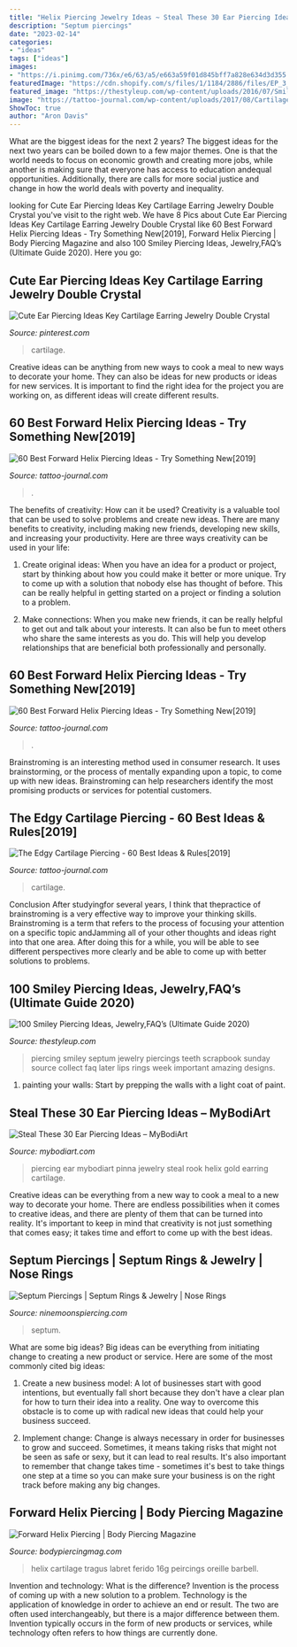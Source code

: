 ```yaml
---
title: "Helix Piercing Jewelry Ideas ~ Steal These 30 Ear Piercing Ideas – Mybodiart"
description: "Septum piercings"
date: "2023-02-14"
categories:
- "ideas"
tags: ["ideas"]
images:
- "https://i.pinimg.com/736x/e6/63/a5/e663a59f01d845bff7a828e634d3d355.jpg"
featuredImage: "https://cdn.shopify.com/s/files/1/1184/2886/files/EP_3_2048x2048.jpg?v=1498523374"
featured_image: "https://thestyleup.com/wp-content/uploads/2016/07/Smiley-Piercing-designs-21.jpg"
image: "https://tattoo-journal.com/wp-content/uploads/2017/08/Cartilage-Piercing-55.jpg"
ShowToc: true
author: "Aron Davis"
---
```



What are the biggest ideas for the next 2 years?
The biggest ideas for the next two years can be boiled down to a few major themes. One is that the world needs to focus on economic growth and creating more jobs, while another is making sure that everyone has access to education andequal opportunities. Additionally, there are calls for more social justice and change in how the world deals with poverty and inequality.

	

		
looking for Cute Ear Piercing Ideas Key Cartilage Earring Jewelry Double Crystal you've visit to the right web. We have 8 Pics about Cute Ear Piercing Ideas Key Cartilage Earring Jewelry Double Crystal like 60 Best Forward Helix Piercing Ideas - Try Something New[2019], Forward Helix Piercing | Body Piercing Magazine and also 100 Smiley Piercing Ideas, Jewelry,FAQ’s (Ultimate Guide 2020). Here you go:
		
    
## Cute Ear Piercing Ideas Key Cartilage Earring Jewelry Double Crystal

<img loading=lazy src="https://i.pinimg.com/736x/e6/63/a5/e663a59f01d845bff7a828e634d3d355.jpg" onerror="this.onerror=null;this.src='https://tse2.mm.bing.net/th?id=OIP.oZRC4UxXXhaaBt0hYxxn-wHaL2&amp;pid=15.1';" alt="Cute Ear Piercing Ideas Key Cartilage Earring Jewelry Double Crystal">

_Source: pinterest.com_

>cartilage. 

	

Creative ideas can be anything from new ways to cook a meal to new ways to decorate your home. They can also be ideas for new products or ideas for new services. It is important to find the right idea for the project you are working on, as different ideas will create different results.

    
## 60 Best Forward Helix Piercing Ideas - Try Something New[2019]

<img loading=lazy src="https://tattoo-journal.com/wp-content/uploads/2017/09/Forward-Helix-Piercing-7-765x956.jpg" onerror="this.onerror=null;this.src='https://tse4.mm.bing.net/th?id=OIP.iCjSe0Sq7kBjq6n9AfkGnwHaJQ&amp;pid=15.1';" alt="60 Best Forward Helix Piercing Ideas - Try Something New[2019]">

_Source: tattoo-journal.com_

>. 

	

The benefits of creativity: How can it be used?
Creativity is a valuable tool that can be used to solve problems and create new ideas. There are many benefits to creativity, including making new friends, developing new skills, and increasing your productivity. Here are three ways creativity can be used in your life: 
1. Create original ideas: When you have an idea for a product or project, start by thinking about how you could make it better or more unique. Try to come up with a solution that nobody else has thought of before. This can be really helpful in getting started on a project or finding a solution to a problem.

2. Make connections: When you make new friends, it can be really helpful to get out and talk about your interests. It can also be fun to meet others who share the same interests as you do. This will help you develop relationships that are beneficial both professionally and personally.

    
## 60 Best Forward Helix Piercing Ideas - Try Something New[2019]

<img loading=lazy src="https://tattoo-journal.com/wp-content/uploads/2017/09/Forward-Helix-Piercing-43-650x650.jpg" onerror="this.onerror=null;this.src='https://tse2.mm.bing.net/th?id=OIP.LZ2ye6nINvb6fVmWCBm2YgD6D6&amp;pid=15.1';" alt="60 Best Forward Helix Piercing Ideas - Try Something New[2019]">

_Source: tattoo-journal.com_

>. 

	

Brainstroming is an interesting method used in consumer research. It uses brainstorming, or the process of mentally expanding upon a topic, to come up with new ideas. Brainstroming can help researchers identify the most promising products or services for potential customers.

    
## The Edgy Cartilage Piercing - 60 Best Ideas &amp; Rules[2019]

<img loading=lazy src="https://tattoo-journal.com/wp-content/uploads/2017/08/Cartilage-Piercing-55.jpg" onerror="this.onerror=null;this.src='https://tse3.mm.bing.net/th?id=OIP.UJVDPpkoncfjjmPDDhM6ngHaHa&amp;pid=15.1';" alt="The Edgy Cartilage Piercing - 60 Best Ideas &amp; Rules[2019]">

_Source: tattoo-journal.com_

>cartilage. 

	

Conclusion
After studyingfor several years, I think that thepractice of brainstroming is a very effective way to improve your thinking skills. Brainstroming is a term that refers to the process of focusing your attention on a specific topic andJamming all of your other thoughts and ideas right into that one area. After doing this for a while, you will be able to see different perspectives more clearly and be able to come up with better solutions to problems.

    
## 100 Smiley Piercing Ideas, Jewelry,FAQ’s (Ultimate Guide 2020)

<img loading=lazy src="https://thestyleup.com/wp-content/uploads/2016/07/Smiley-Piercing-designs-21.jpg" onerror="this.onerror=null;this.src='https://tse3.mm.bing.net/th?id=OIP.oOWwl0xeJ55onx2Rw5ZDawHaFj&amp;pid=15.1';" alt="100 Smiley Piercing Ideas, Jewelry,FAQ’s (Ultimate Guide 2020)">

_Source: thestyleup.com_

>piercing smiley septum jewelry piercings teeth scrapbook sunday source collect faq later lips rings week important amazing designs. 

	

1. painting your walls: Start by prepping the walls with a light coat of paint.

    
## Steal These 30 Ear Piercing Ideas – MyBodiArt

<img loading=lazy src="https://cdn.shopify.com/s/files/1/1184/2886/files/EP_3_2048x2048.jpg?v=1498523374" onerror="this.onerror=null;this.src='https://tse2.mm.bing.net/th?id=OIP.xXdk-SS9exdWNWFaIv_4zQHaL6&amp;pid=15.1';" alt="Steal These 30 Ear Piercing Ideas – MyBodiArt">

_Source: mybodiart.com_

>piercing ear mybodiart pinna jewelry steal rook helix gold earring cartilage. 

	

Creative ideas can be everything from a new way to cook a meal to a new way to decorate your home. There are endless possibilities when it comes to creative ideas, and there are plenty of them that can be turned into reality. It's important to keep in mind that creativity is not just something that comes easy; it takes time and effort to come up with the best ideas.

    
## Septum Piercings | Septum Rings &amp; Jewelry | Nose Rings

<img loading=lazy src="https://ninemoonspiercing.com/wp-content/uploads/2019/11/septum-piercing-jewelry_10.jpg" onerror="this.onerror=null;this.src='https://tse2.mm.bing.net/th?id=OIP.4oN5_mvrpNW3b8_66qHIBwHaJQ&amp;pid=15.1';" alt="Septum Piercings | Septum Rings &amp; Jewelry | Nose Rings">

_Source: ninemoonspiercing.com_

>septum. 

	

What are some big ideas?
Big ideas can be everything from initiating change to creating a new product or service. Here are some of the most commonly cited big ideas:
1. Create a new business model: A lot of businesses start with good intentions, but eventually fall short because they don't have a clear plan for how to turn their idea into a reality. One way to overcome this obstacle is to come up with radical new ideas that could help your business succeed.

2. Implement change: Change is always necessary in order for businesses to grow and succeed. Sometimes, it means taking risks that might not be seen as safe or sexy, but it can lead to real results. It's also important to remember that change takes time - sometimes it's best to take things one step at a time so you can make sure your business is on the right track before making any big changes.


    
## Forward Helix Piercing | Body Piercing Magazine

<img loading=lazy src="https://bodypiercingmag.com/wp-content/uploads/2015/01/Triple-Forward-Helix-Piercing.jpg" onerror="this.onerror=null;this.src='https://tse1.mm.bing.net/th?id=OIP.-LOoAHO08lD8Lp_7U8RXLAHaJ3&amp;pid=15.1';" alt="Forward Helix Piercing | Body Piercing Magazine">

_Source: bodypiercingmag.com_

>helix cartilage tragus labret ferido 16g peircings oreille barbell. 

	

Invention and technology: What is the difference?
Invention is the process of coming up with a new solution to a problem. Technology is the application of knowledge in order to achieve an end or result. The two are often used interchangeably, but there is a major difference between them. Invention typically occurs in the form of new products or services, while technology often refers to how things are currently done.

